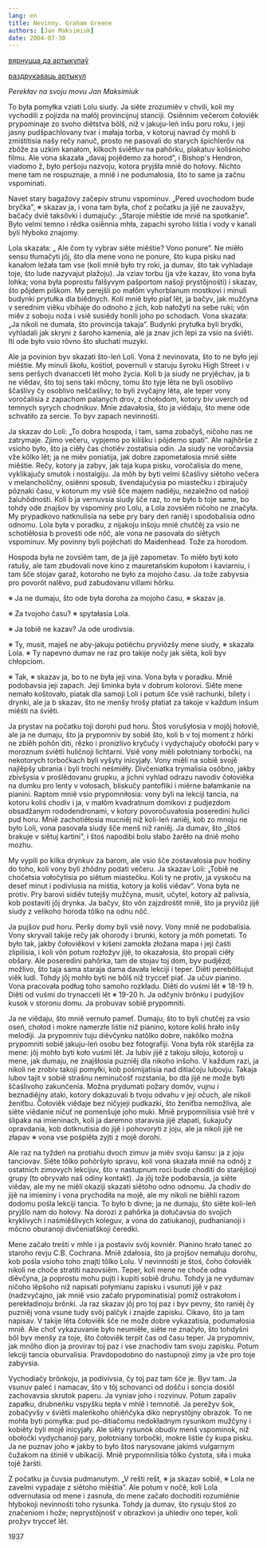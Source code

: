 ```yaml
---
lang: en
title: Nevinny. Graham Greene
authors: [Jan Maksimiuk]
date: 2004-07-30
---
```


<a href=�articles_by.html�>вярнуцца да артыкулаў</a>

<a href=�#�>раздрукаваць артыкул</a>


 *Perekłav na svoju movu Jan Maksimiuk* 

To była pomyłka vziati Lolu siudy. Ja siête zrozumiêv v chvili, koli my vychodili z pojizda na małôj provincijnuj stanciji. Osiênnim večerom čołoviêk prypominaje zo svoho diêtstva bôlš, niž v jakuju-leń inšu poru roku, i jeji jasny pudšpachlovany tvar i małaja torba, v kotoruj navrad čy mohli b zmiśtitisia našy rečy nanuč, prosto ne pasovali do starych špichlerôv na zbôže za uzkim kanałom, kilkoch śviêtłuv na pahôrku, plakatuv koliśnioho filmu. Ale vona skazała „davaj pojêdemo za horod”, i Bishop's Hendron, viadomo ž, było peršoju nazvoju, kotora pryjšła mniê do hołovy. Nichto mene tam ne rospuznaje, a mniê i ne podumałosia, što to same ja začnu vspominati.

Navet stary bagažovy začepiv strunu vspominuv. „Pered uvochodom bude bryčka”, ※ skazav ja, i vona tam była, choť z počatku ja jijê ne zauvažyv, bačačy dviê taksôvki i dumajučy: „Staroje miêśtie ide mniê na spotkanie”. Było velmi temno i rêdka osiênnia mhła, zapachi syroho liśtia i vody v kanali byli hłyboko znajomy.

Lola skazała: „ Ale čom ty vybrav siête miêśtie? Vono ponure”. Ne miêło sensu tłumačyti jôj, što dla mene vono ne ponure, što kupa pisku nad kanałom ležała tam vse (koli mniê było try roki, ja dumav, što tak vyhladaje toje, što lude nazyvajut plažoju). Ja vziav torbu (ja vže kazav, što vona była lohka; vona była poprostu falšyvym pašportom našoji prystôjnośti) i skazav, što pôjdem piškom. My perejšli po małôm vyhorblanum mostkovi i minuli budynki prytułka dla biêdnych. Koli mniê było piať lêt, ja bačyv, jak mužčyna v serednim viêku vbihaje do odnoho z jich, kob nałožyti na sebe ruki; vôn miêv z soboju noža i vsiê susiêdy honili joho po schodach. Vona skazała: „Ja nikoli ne dumała, što provincija takaja”. Budynki prytułka byli brydki, vyhladali jak skryni z šaroho kamenia, ale ja znav jich lepi za vsio na śviêti. Iti ode było vsio rôvno što słuchati muzyki.

Ale ja povinion byv skazati što-leń Loli. Vona ž nevinovata, što to ne było jeji miêśtie. My minuli škołu, kośtioł, povernuli v staruju šyroku High Street i v sens peršych dvanacceti lêt moho žycia. Koli b ja siudy ne pryjêchav, ja b ne viêdav, što toj sens taki môcny, tomu što tyje lêta ne byli osoblivo ščaślivy čy osoblivo neščaślivy; to byli zvyčajny lêta, ale teper vony voročalisia z zapachom palanych drov, z chołodom, kotory biv uverch od temnych syrych chodnikuv. Mnie zdavałosia, što ja viêdaju, što mene ode schvatiło za sercie. To byv zapach nevinnośti.

Ja skazav do Loli: „To dobra hospoda, i tam, sama zobačyš, ničoho nas ne zatrymaje. Zjimo večeru, vypjemo po kilišku i pôjdemo spati”. Ale najhôrše z vsioho było, što ja ciêły čas chotiêv zostatisia odin. Ja siudy ne voročavsia vže kôlko lêt; ja ne miêv poniatija, jak dobre zapometałosia mniê siête miêśtie. Rečy, kotory ja zabyv, jak taja kupa pisku, voročalisia do mene, vyklikajučy smutok i nostalgiju. Ja môh by byti velmi ščaślivy siêtoho večera v melancholičny, osiênni sposub, švendajučysia po miastečku i zbirajučy pôznaki času, v kotorum my vsiê šče majem nadiêju, nezaležno od našoji žaluhôdnośti. Koli b ja vernuvsia siudy šče raz, to ne było b toje same, bo tohdy ode znajšov by vspominy pro Lolu, a Lola zovsiêm ničoho ne značyła. My prypadkovo natknulisia na sebe pry bary deń raniêj i spodobalisia odno odnomu. Lola była v poradku, z nijakoju inšoju mniê chutčêj za vsio ne schotiêłosia b proveśti ode nôč, ale vona ne pasovała do siêtych vspominuv. My povinny byli pojêchati do Maidenhead. Tože za horodom.

Hospoda była ne zovsiêm tam, de ja jijê zapometav. To miêło byti koło ratušy, ale tam zbudovali nove kino z mauretańskim kupołom i kaviarniu, i tam šče stojav garaž, kotoroho ne było za mojoho času. Ja tože zabyvsia pro povorôt nalêvo, pud zabudovanu villami hôrku.

※ Ja ne dumaju, što ode była doroha za mojoho času, ※ skazav ja.

※ Za tvojoho času? ※ spytałasia Lola.

※ Ja tobiê ne kazav? Ja ode urodivsia.

※ Ty, musit, maješ ne aby-jakuju potiêchu pryviôzšy mene siudy, ※ skazała Lola. ※ Ty napevno dumav ne raz pro takije nočy jak siêta, koli byv chłopciom.

※ Tak, ※ skazav ja, bo to ne była jeji vina. Vona była v poradku. Mniê podobavsia jeji zapach. Jeji šminka była v dobrum kolorovi. Siête mene nemało koštovało, piatak dla samoji Loli i potum šče vsiê rachunki, bilety i drynki, ale ja b skazav, što ne menšy hrošy płatiat za takoje v každum inšum miêśti na śviêti.

Ja prystav na počatku toji dorohi pud horu. Štoś vorušyłosia v mojôj hołoviê, ale ja ne dumaju, što ja prypomniv by sobiê što, koli b v toj moment z hôrki ne zbiêh pohôn diti, rêzko i pronizlivo kryčučy i vydychajučy obołočki pary v moroznum śviêtli huličnoji lichtarni. Vsiê vony miêli połotniany torbočki, na nekotorych torbočkach byli vyšyty inicyjały. Vony miêli na sobiê svojê najlêpšy ubrania i byli trochi neśmiêły. Divčeniatka trymalisia osôbno, jakby zbivšysia v proślêdovanu grupku, a jichni vyhlad odrazu navodiv čołoviêka na dumku pro lenty v vołosach, bliskučy pantofliki i miêrne bałamkanie na pianini. Raptom mniê vsio prypomniłosia: vony byli na lekciji tancia, na kotoru koliś chodiv i ja, v małôm kvadratnum domikovi z pudjezdom obsadžanym rododendronami, v kotory povoročuvałosia poseredini hulici pud horu. Mniê zachotiêłosia mucniêj niž koli-leń raniêj, kob zo mnoju ne było Loli, vona pasovała siudy šče menš niž raniêj. Ja dumav, što „štoś brakuje v siêtuj kartini”, i štoś napodibi bolu słabo žarêło na dniê moho mozhu.

My vypili po kilka drynkuv za barom, ale vsio šče zostavałosia puv hodiny do toho, koli vony byli zhôdny podati večeru. Ja skazav Loli: „Tobiê ne chočetsia vołočytisia po siêtum miastečku. Koli ty ne protiv, ja vyskoču na deseť minut i podivlusia na miśtia, kotory ja koliś viêdav”. Vona była ne protiv. Pry barovi sidiêv tutejšy mužčyna, musit, učytel, kotory až palivsia, kob postaviti jôj drynka. Ja bačyv, što vôn zajzdrośtit mniê, što ja pryviôz jijê siudy z velikoho horoda tôlko na odnu nôč.

Ja pujšov pud horu. Peršy domy byli vsiê novy. Vony mniê ne podobalisia. Vony skryvali takije rečy jak ohorody i brunki, kotory ja môh pometati. To było tak, jakby čołoviêkovi v kišeni zamokła złožana mapa i jeji čaśti zlipilisia, i koli vôn potum rozłožyv jijê, to okazałosia, što propali ciêły obšary. Ale poseredini pahôrka, tam de stojav toj dom, byv pudjêzd; možlivo, što taja sama staraja dama davała lekciji i teper. Diêti perebôlšujut viêk ludi. Tohdy jôj mohło byti ne bôlš niž trycceť piať. Ja učuv pianino. Vona pracovała podług toho samoho rozkładu. Diêti do vuśmi lêt ※ 18-19 h. Diêti od vuśmi do trynacceti lêt ※ 19-20 h. Ja odčyniv brônku i pudyjšov kusok v storonu domu. Ja probuvav sobiê prypomniti.

Ja ne viêdaju, što mniê vernuło pameť. Dumaju, što to byli chutčej za vsio oseń, chołod i mokre namerzłe liśtie niž pianino, kotore koliś hrało inšy melodiji. Ja prypomniv tuju diêvčynku natôlko dobre, nakôlko možna prypomniti sobiê jakuju-leń osobu bez fotografiji. Vona była rôk starêjša za mene: jôj mohło byti koło vuśmi lêt. Ja lubiv jijê z takoju siłoju, kotoroji u mene, jak dumaju, ne znajšłosia puzniêj dla nikoho inšoho. V každum razi, ja nikoli ne zrobiv takoji pomyłki, kob pośmijatisia nad ditiačoju lubovju. Takaja lubov tajit v sobiê strašnu neminučośť rozstania, bo dla jijê ne može byti ščaślivoho zakunčenia. Možna prydumati požary domôv, vujnu i beznadiêjny ataki, kotory dokazuvali b tvoju odvahu v jeji očuch, ale nikoli ženiťbu. Čołoviêk viêdaje bez ničyjeji pudkazki, što ženiťba nemožliva, ale siête viêdanie ničuť ne pomenšuje joho muki. Mniê prypomnilisia vsiê hrê v ślipaka na imieninach, koli ja daremno staravsia jijê złapati, šukajučy opravdania, kob dotknutisia do jijê i pohovoryti z joju, ale ja nikoli jijê ne złapav ※ vona vse pośpiêła zyjti z mojê dorohi.

Ale raz na tyždeń na protiahu dvoch zimuv ja miêv svoju šansu: ja z joju tanciovav. Siête tôlko pohôršyło spravu, koli vona skazała mniê na odnôj z ostatnich zimovych lekcijuv, što v nastupnum roci bude choditi do starêjšoji grupy (to obryvało naš odiny kontakt). Ja jôj tože podobavsia, ja siête viêdav, ale my ne miêli okaziji skazati siêtoho odno odnomu. Ja chodiv do jijê na imieniny i vona prychodiła na mojê, ale my nikoli ne biêhli razom dodomu pośla lekciji tancia. To było b divne; ja ne dumaju, što siête koli-leń pryjšlo nam do hołovy. Na dorozi z pahôrka ja dołučavsia do svojich kryklivych i naśmiêšlivych koleguv, a vona do zatiukanoji, pudhanianoji i môcno oburanoji divčeniaťśkoji čeredki.

Mene začało treśti v mhle i ja postaviv svôj kovniêr. Pianino hrało taneć zo staroho revju C.B. Cochrana. Mniê zdałosia, što ja projšov nemałuju dorohu, kob pośla vsioho toho znajti tôlko Lolu. V nevinnośti je štoś, čoho čołoviêk nikoli ne choče stratiti nazovsiêm. Teper, koli mene ne choče odna diêvčyna, ja poprostu mohu pujti i kupiti sobiê druhu. Tohdy ja ne vydumav ničoho lêpšoho niž napisati połymianu zapisku i vsunuti jijê v paz (nadzvyčajno, jak mniê vsio začało prypominatisia) pomiž ostrakołom i perekładinoju brônki. Ja raz skazav jôj pro toj paz i byv pevny, što raniêj čy puzniêj vona vsune tudy svôj palčyk i znajde zapisku. Cikavo, što ja tam napisav. V takije lêta čołoviêk šče ne može dobre vykazatisia, podumałosia mniê. Ale choť vykazuvanie było neumiêłe, siête ne značyło, što tohdyšni bôl byv menšy za toje, što čołoviêk terpit čas od času teper. Ja prypomniv, jak mnôho dion ja provirav toj paz i vse znachodiv tam svoju zapisku. Potum lekciji tancia oburvalisia. Pravdopodobno do nastupnoji zimy ja vže pro toje zabyvsia.

Vychodiačy brônkoju, ja podivivsia, čy toj paz tam šče je. Byv tam. Ja vsunuv paleć i namacav, što v tôj schovanci od došču i soncia dosiôl zachovavsia skrutok paperu. Ja vyniav joho i rozvinuv. Potum zapaliv zapałku, drubneńku vspyšku tepła v mhlê i temnotiê. Ja perežyv šok, zobačyvšy v śviêtli maleńkoho ohiêńčyka diko neprystôjny obrazok. To ne mohła byti pomyłka: pud po-ditiačomu nedokładnym rysunkom mužčyny i kobiêty byli mojê inicyjały. Ale siêty rysunok obudiv menš vspominok, niž obołočki vydychanoji pary, połotniany torbočki, mokre liśtie čy kupa pisku. Ja ne puznav joho ※ jakby to było štoś narysovane jakimś vulgarnym čužakom na śtiniê v ubikaciji. Mniê prypomnilisia tôlko čystota, siła i muka tojê žarśti.

Z počatku ja čuvsia pudmanutym. „V rešti rešt, ※ ja skazav sobiê, ※ Lola ne zavelmi vypadaje z siêtoho miêśtia”. Ale potum v nočê, koli Lola odvernułasia od mene i zasnuła, do mene začało dochoditi rozumiênie hłybokoji nevinnośti toho rysunka. Tohdy ja dumav, što rysuju štoś zo značeniom i hože; neprystôjnośť v obrazkovi ja uhlediv ono teper, koli prožyv trycceť lêt.

1937